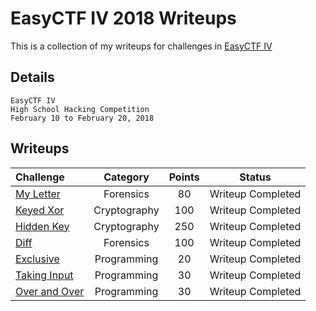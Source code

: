 # EasyCTF IV 2018 Writeups

This is a collection of my writeups for challenges in [EasyCTF IV](https://www.easyctf.com/)

## Details

```
EasyCTF IV
High School Hacking Competition
February 10 to February 20, 2018
```

## Writeups

| Challenge | Category | Points | Status |
| :--- | :---: | :---: | :---: |
| [My Letter](https://github.com/goelp14/EasyCTF-Writeups-2018-Final/blob/master/Finished/My-Letter.md) | Forensics | 80 | Writeup Completed |
| [Keyed Xor](https://github.com/goelp14/EasyCTF-Writeups-2018-Final/blob/master/Finished/Keyed-XOR.md) | Cryptography | 100 | Writeup Completed |
| [Hidden Key](https://github.com/goelp14/EasyCTF-Writeups-2018-Final/blob/master/Finished/Hidden-Key.md) | Cryptography | 250 | Writeup Completed |
| [Diff](https://github.com/goelp14/EasyCTF-Writeups-2018-Final/blob/master/Finished/Diff.md) | Forensics | 100 | Writeup Completed |
| [Exclusive](https://github.com/goelp14/EasyCTF-Writeups-2018-Final/blob/master/programming/exclusive.md) | Programming | 20 | Writeup Completed |
| [Taking Input](https://github.com/goelp14/EasyCTF-Writeups-2018-Final/blob/master/programming/over-and-over.md) | Programming | 30 | Writeup Completed |
| [Over and Over](https://github.com/goelp14/EasyCTF-Writeups-2018-Final/blob/master/programming/over-and-over.md) | Programming | 30 | Writeup Completed |



